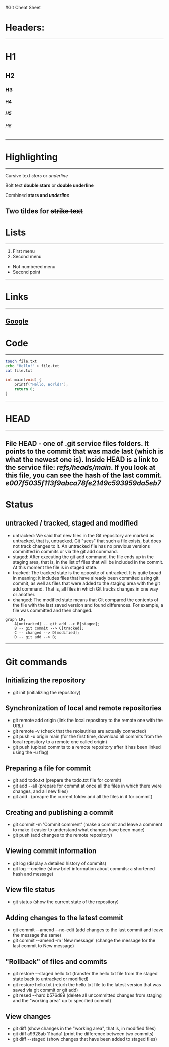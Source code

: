#Git Cheat Sheet

# Headers:
---
# H1
## H2
### H3
#### H4
##### H5
###### H6
---

# Highlighting
---
Cursive text *stars* or _underline_

Bolt text **double stars** or __double underline__

Combined **stars and _underline_**

Two tildes for ~~strike text~~
---

# Lists
---
1. First menu
2. Second menu


* Not numbered menu
* Second point
---

# Links
---
[Google](https://google.com "Google")
---


# Code
---
```bash
touch file.txt
echo "Hello!" > file.txt
cat file.txt
```

```c
int main(void) {
    printf("Hello, World!");
    return 0;
}
```
---

# HEAD
---
File **HEAD** - one of .git service files folders. It points to the commit that was made last (which is what the newest one is). Inside HEAD is a link to the service file: _refs/heads/main_. If you look at this file, you can see the hash of the last commit. _e007f5035f113f9abca78fe2149c593959da5eb7_
---

# Status
## untracked / tracked, staged and modified

- untracked: We said that new files in the Git repository are marked as untracked, that is, untracked. Git "sees" that such a file exists, but does not track changes to it. An untracked file has no previous versions committed in commits or via the git add command.
- staged: After executing the git add command, the file ends up in the staging area, that is, in the list of files that will be included in the commit. At this moment the file is in staged state.
- tracked: The tracked state is the opposite of untracked. It is quite broad in meaning: it includes files that have already been commited using git commit, as well as files that were added to the staging area with the git add command. That is, all files in which Git tracks changes in one way or another.
- changed: The modified state means that Git compared the contents of the file with the last saved version and found differences. For example, a file was committed and then changed.

```mermaid
graph LR;
    A[untracked] -- git add --> B{staged};
    B -- git commit --> C[tracked];
    C -- changed --> D[modified];
    D -- git add --> B;
```
---

# Git commands

## Initializing the repository
- git init (initializing the repository)

## Synchronization of local and remote repositories
- git remote add origin (link the local repository to the remote one with the URL)
- git remote -v (check that the reoisutiries are actually connected)
- git push -u origin main (for the first time, download all commits from the local repository to a remote one called origin)
- git push (upload commits to a remote repository after it has been linked using the -u flag)

## Preparing a file for commit
- git add todo.txt (prepare the todo.txt file for commit)
- git add --all (prepare for commit at once all the files in which there were changes, and all new files)
- git add . (preapre the current folder and all the files in it for commit)

## Creating and publishing a commit
- git commit -m 'Commit comment' (make a commit and leave a comment to make it easier to understand what changes have been made)
- git push (add changes to the remote repository)

## Viewing commit information
- git log (display a detailed history of commits)
- git log --oneline (show brief information about commits: a shortened hash and message)

## View file status
- git status (show the current state of the repository)

## Adding changes to the latest commit
- git commit --amend --no-edit (add changes to the last commit and leave the message the same)
- git commit --amend -m 'New message' (change the message for the last commit to New message)

## "Rollback" of files and commits
- git restore --staged hello.txt (transfer the hello.txt file from the staged state back to untracked or modified)
- git restore hello.txt (returh the hello.txt file to the latest version that was saved via git commit or git add)
- git resed --hard b576d89 (delete all uncommitted changes from staging and the "working area" up to specified commit)

## View changes
- git diff (show changes in the "working area", that is, in modified files)
- git diff a9928ab 11bada1 (print the difference between two commits)
- git diff --staged (show changes that have been added to staged files)
